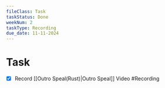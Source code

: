 ```yaml
---
fileClass: Task
taskStatus: Done
weekNum: 2
taskType: Recording
due_date: 11-11-2024
---
```



# Task
- [x] Record [[Outro Speal(Rust)|Outro Speal]] Video #Recording